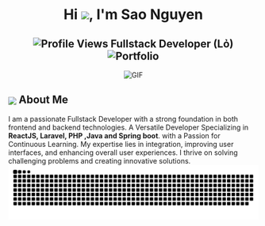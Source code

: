 <h1 align="center">Hi <img src="https://github.com/ParthJohri/ParthJohri/blob/readME/icons/Hi.gif" width="28px"/>, I'm Sao Nguyen</h2>
<h2 align="center">
  <img src="https://komarev.com/ghpvc/?username=ParthJohri&color=dc143c&style=for-the-badge" alt="Profile Views" style="height:21px;">
 Fullstack Developer (Lỏ)
   <img src="https://img.shields.io/badge/Portfolio-543DE0?style=for-the-badge&logo=About.me&logoColor=white" alt="Portfolio" style="height:22px;">
</h2>

<div align="center">
 <img alt="GIF" src="https://media4.giphy.com/media/v1.Y2lkPTc5MGI3NjExdGVnZ2xocDRna2FkOXFraG9lMHB3NTE5Z3psNzcwdzJiZGZmc3J1MCZlcD12MV9pbnRlcm5hbF9naWZfYnlfaWQmY3Q9Zw/QDjpIL6oNCVZ4qzGs7/giphy.webp" style="height:300px;" />
</div>

## <img align ='center' src="https://i.giphy.com/media/v1.Y2lkPTc5MGI3NjExdjh2dDM4bDhyYzM5NmppaHJ6dG56Mmh3bTkyanFkdWRvZ3R1cGoycSZlcD12MV9pbnRlcm5hbF9naWZfYnlfaWQmY3Q9ZQ/LOnt6uqjD9OexmQJRB/giphy.gif" width="37" /> About Me

I am a passionate Fullstack Developer with a strong foundation in both frontend and backend technologies. A Versatile Developer Specializing in <strong> ReactJS, Laravel, PHP ,Java and Spring boot</strong>. with a Passion for Continuous Learning. My expertise lies in integration, improving user interfaces, and enhancing overall user experiences. I thrive on solving challenging problems and creating innovative solutions.
<picture>
  <source
    media="(prefers-color-scheme: dark)"
    srcset="https://raw.githubusercontent.com/platane/snk/output/github-contribution-grid-snake-dark.svg"
  />
  <source
    media="(prefers-color-scheme: light)"
    srcset="https://raw.githubusercontent.com/platane/snk/output/github-contribution-grid-snake.svg"
  />
  <img
    alt="github contribution grid snake animation"
    src="https://raw.githubusercontent.com/platane/snk/output/github-contribution-grid-snake.svg"
  />
</picture>
